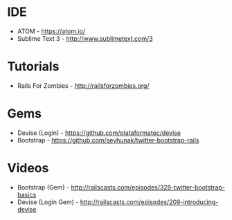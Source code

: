 # IDE
* ATOM - https://atom.io/
* Sublime Text 3 - http://www.sublimetext.com/3

# Tutorials
* Rails For Zombies - http://railsforzombies.org/

# Gems
* Devise (Login) - https://github.com/plataformatec/devise
* Bootstrap - https://github.com/seyhunak/twitter-bootstrap-rails

# Videos
* Bootstrap (Gem) - http://railscasts.com/episodes/328-twitter-bootstrap-basics
* Devise (Login Gem) - http://railscasts.com/episodes/209-introducing-devise
